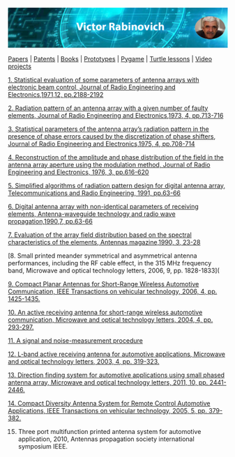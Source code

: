 

![Header Image](https://raw.githubusercontent.com/victenna/vrabinovich/main/Images/Header.png)

[Papers](papers.md) | [Patents](patents.md) | [Books](books.md) | [Prototypes](prototypes.md) | [Pygame](pygame.md) | [Turtle lessons](turtle_lessons.md) | [Video projects](video_projects.md)


[1. Statistical evaluation of some parameters of antenna arrays with electronic beam control, Journal of Radio Engineering and Electronics,1971,12, pp.2188-2192](https://github.com/victenna/My-web/blob/main/Papers/1_Statistical%20evaluation%20of%20some%20parameters....pdf)

[2. Radiation pattern of an antenna array with a given number of faulty elements, Journal of Radio Engineering and Electronics,1973, 4, pp.713-716](https://github.com/victenna/My-web/blob/main/Papers/2_Radiation%20pattern%20of%20array%20with%20a%20given%20number%20of%20faulty%20elements.pdf)

[3. Statistical parameters of the antenna array’s radiation pattern in the presence of phase errors caused by the discretization of phase shifters, Journal of Radio Engineering and Electronics,1975, 4, pp.708-714](https://github.com/victenna/My-web/blob/main/Papers/3_Statistical%20parameters%20of%20the%20antenna.pdf)

[4. Reconstruction of the amplitude and phase distribution of the field in the antenna array aperture using the modulation method, Journal of Radio Engineering and Electronics, 1976, 3, pp.616-620](https://github.com/victenna/My-web/blob/main/Papers/4_Reconstruction%20of%20the%20amplitude%20and%20phase%20distribution.pdf)

[5. Simplified algorithms of radiation pattern design for digital antenna array, Telecommunications and Radio Engineering, 1991, pp.63-66](https://github.com/victenna/vrabinovich/blob/main/Papers/5_Simplified%20algorithms%20of%20radiation%20pattern.pdf)

[6. Digital antenna array with non-identical parameters of receiving elements, Аntenna-waveguide technology and radio wave propagation,1990,7, pp.63-66](https://github.com/victenna/vrabinovich/blob/main/Papers/6_Digital%20antenna%20array.pdf)

[7. Evaluation of the array field distribution based on the spectral characteristics of the elements, Antennas magazine,1990, 3, 23-28](https://github.com/victenna/vrabinovich/blob/main/Papers/7_Spectral%20parameters%20of%20the%20array%20elements.pdf)

[8. Small printed meander symmetrical and asymmetrical antenna performances, including the RF cable effect, in the 315 MHz frequency band, Microwave and optical technology letters, 2006, 9, pp. 1828-1833](

[9. Compact Planar Antennas for Short-Range Wireless Automotive Communication, IEEE Transactions on vehicular technology, 2006, 4, pp. 1425-1435.](https://github.com/victenna/vrabinovich/blob/main/Papers/8_Small%20printed%20meander.pdf)

[10. An active receiving antenna for short-range wireless automotive communication, Microwave and optical technology letters, 2004, 4, pp. 293-297.](https://github.com/victenna/vrabinovich/blob/main/Papers/10_An%20active%20receiving%20antenna.pdf)

[11. A signal and noise-measurement procedure](https://github.com/victenna/vrabinovich/blob/main/Papers/11_signal%20and%20nise%20measurement%20procedure.pdf)

[12. L-band active receiving antenna for automotive applications, Microwave and optical technology letters, 2003, 4, pp. 319-323.](https://github.com/victenna/vrabinovich/blob/main/Papers/12_L-band%20active%20receiving%20antenna.pdf)

[13. Direction finding system for automotive applications using small phased antenna array, Microwave and optical technology letters, 2011, 10, pp. 2441-2446.](https://github.com/victenna/vrabinovich/blob/main/Papers/13_Direction%20finding%20system.pdf)

[14. Compact Diversity Antenna System for Remote Control Automotive Applications, IEEE Transactions on vehicular technology, 2005, 5, pp. 379-382.](https://github.com/victenna/vrabinovich/blob/main/Papers/14_Compact%20diversity%20antenna%20system.pdf)

15. Three port multifunction printed antenna system for automotive application, 2010, Antennas propagation society international symposium IEEE.
